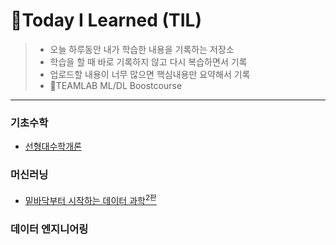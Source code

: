 # 📝Today I Learned (TIL)
>  * 오늘 하루동안 내가 학습한 내용을 기록하는 저장소 
>  * 학습을 할 때 바로 기록하지 않고 다시 복습하면서 기록
>  * 업로드할 내용이 너무 많으면 핵심내용만 요약해서 기록 
>  * 🤖TEAMLAB ML/DL Boostcourse
----------------------------------------------------------------------------------------------------------------------

### 기초수학
* [선형대수학개론](https://github.com/kkyuhun94/TIL/tree/master/LinearAlgebra)

### 머신러닝
* [밑바닥부터 시작하는 데이터 과학<sup>2판</sup>](https://github.com/kkyuhun94/TIL/tree/master/DataScience_from_Scratch)

### 데이터 엔지니어링
